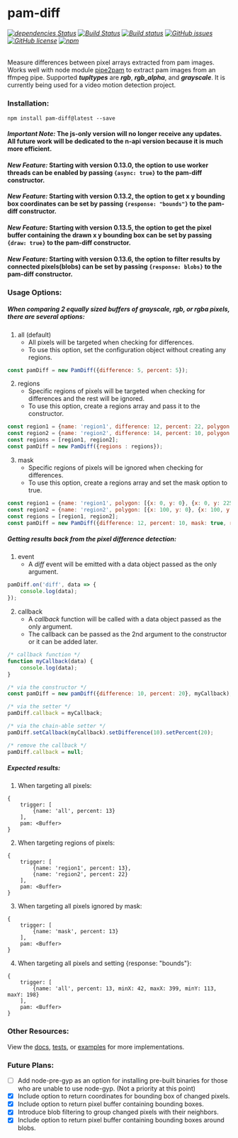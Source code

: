 # pam-diff
###### [![dependencies Status](https://david-dm.org/kevinGodell/pam-diff/master/status.svg)](https://david-dm.org/kevinGodell/pam-diff/master) [![Build Status](https://travis-ci.org/kevinGodell/pam-diff.svg?branch=master)](https://travis-ci.org/kevinGodell/pam-diff) [![Build status](https://ci.appveyor.com/api/projects/status/hu6qw285sm6vfwtd/branch/master?svg=true)](https://ci.appveyor.com/project/kevinGodell/pam-diff/branch/master) [![GitHub issues](https://img.shields.io/github/issues/kevinGodell/pam-diff.svg)](https://github.com/kevinGodell/pam-diff/issues) [![GitHub license](https://img.shields.io/badge/license-MIT-blue.svg)](https://raw.githubusercontent.com/kevinGodell/pam-diff/master/LICENSE) [![npm](https://img.shields.io/npm/dt/pam-diff.svg?style=flat-square)](https://www.npmjs.com/package/pam-diff)
Measure differences between pixel arrays extracted from pam images. Works well with node module [pipe2pam](https://www.npmjs.com/package/pipe2pam) to extract pam images from an ffmpeg pipe. Supported ***tupltypes*** are ***rgb***, ***rgb_alpha***, and ***grayscale***. It is currently being used for a video motion detection project.
### Installation:
``` 
npm install pam-diff@latest --save
```
#### *Important Note:* The js-only version will no longer receive any updates. All future work will be dedicated to the n-api version because it is much more efficient.
#### *New Feature:* Starting with version 0.13.0, the option to use worker threads can be enabled by passing `{async: true}` to the pam-diff constructor.
#### *New Feature:* Starting with version 0.13.2, the option to get x y bounding box coordinates can be set by passing `{response: "bounds"}` to the pam-diff constructor.
#### *New Feature:* Starting with version 0.13.5, the option to get the pixel buffer containing the drawn x y bounding box can be set by passing `{draw: true}` to the pam-diff constructor.
#### *New Feature:* Starting with version 0.13.6, the option to filter results by connected pixels(blobs) can be set by passing `{response: blobs}` to the pam-diff constructor.
### Usage Options:
##### When comparing 2 equally sized buffers of grayscale, rgb, or rgba pixels, there are several options:
1. all (default)
    - All pixels will be targeted when checking for differences.
    - To use this option, set the configuration object without creating any regions.
```javascript
const pamDiff = new PamDiff({difference: 5, percent: 5});
```
2. regions
    - Specific regions of pixels will be targeted when checking for differences and the rest will be ignored.
    - To use this option, create a regions array and pass it to the constructor.
```javascript
const region1 = {name: 'region1', difference: 12, percent: 22, polygon: [{x: 0, y: 0}, {x: 0, y: 225}, {x: 100, y: 225}, {x: 100, y: 0}]};
const region2 = {name: 'region2', difference: 14, percent: 10, polygon: [{x: 100, y: 0}, {x: 100, y: 225}, {x: 200, y: 225}, {x: 200, y: 0}]};
const regions = [region1, region2];
const pamDiff = new PamDiff({regions : regions});
```
3. mask
    - Specific regions of pixels will be ignored when checking for differences.
    - To use this option, create a regions array and set the mask option to true.
```javascript
const region1 = {name: 'region1', polygon: [{x: 0, y: 0}, {x: 0, y: 225}, {x: 100, y: 225}, {x: 100, y: 0}]};
const region2 = {name: 'region2', polygon: [{x: 100, y: 0}, {x: 100, y: 225}, {x: 200, y: 225}, {x: 200, y: 0}]};
const regions = [region1, region2];
const pamDiff = new PamDiff({difference: 12, percent: 10, mask: true, regions : regions});
```
##### Getting results back from the pixel difference detection:
1. event
    - A *diff* event will be emitted with a data object passed as the only argument.
```javascript
pamDiff.on('diff', data => {
    console.log(data);
}); 
```
2. callback
    - A *callback* function will be called with a data object passed as the only argument.
    - The callback can be passed as the 2nd argument to the constructor or it can be added later.
```javascript
/* callback function */      
function myCallback(data) {
    console.log(data);
}

/* via the constructor */
const pamDiff = new pamDiff({difference: 10, percent: 20}, myCallback);

/* via the setter */
pamDiff.callback = myCallback;

/* via the chain-able setter */
pamDiff.setCallback(myCallback).setDifference(10).setPercent(20);

/* remove the callback */
pamDiff.callback = null;
```
##### Expected results:
1. When targeting all pixels:
```
{
    trigger: [
        {name: 'all', percent: 13}
    ],
    pam: <Buffer>
}
```
2. When targeting regions of pixels:
```
{
    trigger: [
        {name: 'region1', percent: 13},
        {name: 'region2', percent: 22}
    ],
    pam: <Buffer>
}
```
3. When targeting all pixels ignored by mask:
```
{
    trigger: [
        {name: 'mask', percent: 13}
    ],
    pam: <Buffer>
}
```
4. When targeting all pixels and setting {response: "bounds"}:
```
{
    trigger: [
        {name: 'all', percent: 13, minX: 42, maxX: 399, minY: 113, maxY: 198}
    ],
    pam: <Buffer>
}
```
### Other Resources:
View the [docs](https://kevingodell.github.io/pam-diff/PamDiff.html), [tests](https://github.com/kevinGodell/pam-diff/tree/master/tests), or [examples](https://github.com/kevinGodell/pam-diff/tree/master/examples) for more implementations.
### Future Plans:
- [ ] Add node-pre-gyp as an option for installing pre-built binaries for those who are unable to use node-gyp. (Not a priority at this point)
- [x] Include option to return coordinates for bounding box of changed pixels.
- [x] Include option to return pixel buffer containing bounding boxes.
- [x] Introduce blob filtering to group changed pixels with their neighbors.
- [x] Include option to return pixel buffer containing bounding boxes around blobs.